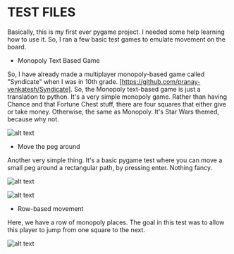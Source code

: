 # TEST FILES

Basically, this is my first ever pygame project. I needed some help learning how to use it. So, I ran a few basic test games to emulate movement on the board.

* Monopoly Text Based Game

So, I have already made a multiplayer monopoly-based game called "Syndicate" when I was in 10th grade. [https://github.com/pranay-venkatesh/Syndicate]. So, the Monopoly text-based game is just a translation to python. It's a very simple monopoly game. Rather than having Chance and that Fortune Chest stuff, there are four squares that either give or take money. Otherwise, the same as Monopoly. It's Star Wars themed, because why not.

![alt text](https://raw.githubusercontent.com/pranay-venkatesh/Monopoly_AI/master/test-files/pics/textbasedgametest.jpg)

* Move the peg around

Another very simple thing. It's a basic pygame test where you can move a small peg around a rectangular path, by pressing enter. Nothing fancy.

![alt text](https://raw.githubusercontent.com/pranay-venkatesh/Monopoly_AI/master/test-files/pics/movethepegtest1.jpg)

![alt text](https://raw.githubusercontent.com/pranay-venkatesh/Monopoly_AI/master/test-files/pics/movethepegtest2.jpg)

* Row-based movement

Here, we have a row of monopoly places. The goal in this test was to allow this player to jump from one square to the next. 

![alt text](https://raw.githubusercontent.com/pranay-venkatesh/Monopoly_AI/master/test-files/pics/rowbasedmovement.jpg)
